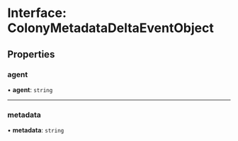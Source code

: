 # Interface: ColonyMetadataDeltaEventObject

## Properties

### agent

• **agent**: `string`

___

### metadata

• **metadata**: `string`
